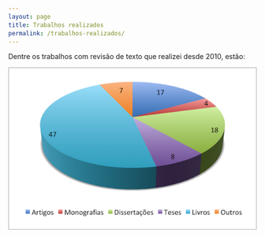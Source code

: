 ```yaml
---
layout: page
title: Trabalhos realizados
permalink: /trabalhos-realizados/
---
```


Dentre os trabalhos com revisão de texto que realizei desde 2010, estão:

![trabalhos realizados](/images/trabalhos-realizados4.png)

